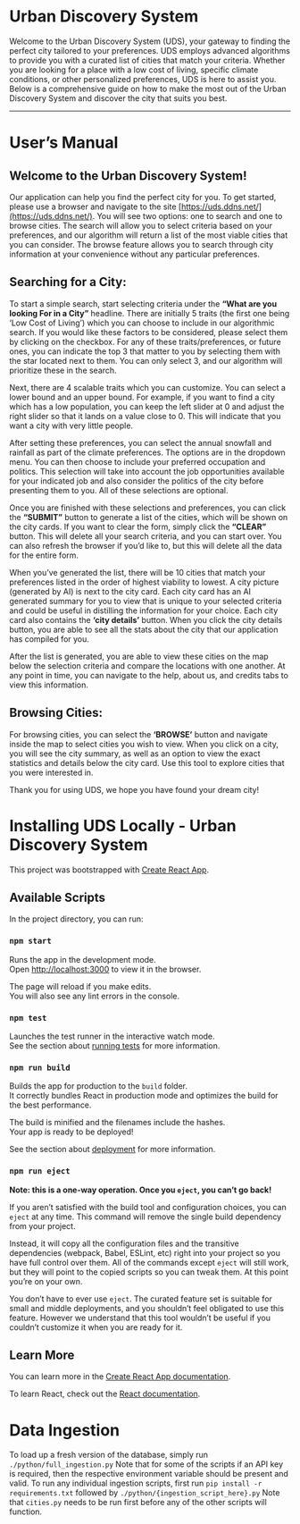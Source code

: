 # Urban Discovery System

Welcome to the Urban Discovery System (UDS), your gateway to finding the perfect city tailored to your preferences. UDS employs advanced algorithms to provide you with a curated list of cities that match your criteria. Whether you are looking for a place with a low cost of living, specific climate conditions, or other personalized preferences, UDS is here to assist you. Below is a comprehensive guide on how to make the most out of the Urban Discovery System and discover the city that suits you best.

---


# User’s Manual

## Welcome to the Urban Discovery System!

Our application can help you find the perfect city for you. To get started, please use a browser and navigate to the site [https://uds.ddns.net/](https://uds.ddns.net/). You will see two options: one to search and one to browse cities. The search will allow you to select criteria based on your preferences, and our algorithm will return a list of the most viable cities that you can consider. The browse feature allows you to search through city information at your convenience without any particular preferences.

## Searching for a City:

To start a simple search, start selecting criteria under the **“What are you looking For in a City”** headline. There are initially 5 traits (the first one being ‘Low Cost of Living’) which you can choose to include in our algorithmic search. If you would like these factors to be considered, please select them by clicking on the checkbox. For any of these traits/preferences, or future ones, you can indicate the top 3 that matter to you by selecting them with the star located next to them. You can only select 3, and our algorithm will prioritize these in the search.

Next, there are 4 scalable traits which you can customize. You can select a lower bound and an upper bound. For example, if you want to find a city which has a low population, you can keep the left slider at 0 and adjust the right slider so that it lands on a value close to 0. This will indicate that you want a city with very little people.

After setting these preferences, you can select the annual snowfall and rainfall as part of the climate preferences. The options are in the dropdown menu. You can then choose to include your preferred occupation and politics. This selection will take into account the job opportunities available for your indicated job and also consider the politics of the city before presenting them to you. All of these selections are optional.

Once you are finished with these selections and preferences, you can click the **“SUBMIT”** button to generate a list of the cities, which will be shown on the city cards. If you want to clear the form, simply click the **“CLEAR”** button. This will delete all your search criteria, and you can start over. You can also refresh the browser if you’d like to, but this will delete all the data for the entire form.

When you’ve generated the list, there will be 10 cities that match your preferences listed in the order of highest viability to lowest. A city picture (generated by AI) is next to the city card. Each city card has an AI generated summary for you to view that is unique to your selected criteria and could be useful in distilling the information for your choice. Each city card also contains the **‘city details’** button. When you click the city details button, you are able to see all the stats about the city that our application has compiled for you.

After the list is generated, you are able to view these cities on the map below the selection criteria and compare the locations with one another. At any point in time, you can navigate to the help, about us, and credits tabs to view this information.

## Browsing Cities:

For browsing cities, you can select the **‘BROWSE’** button and navigate inside the map to select cities you wish to view. When you click on a city, you will see the city summary, as well as an option to view the exact statistics and details below the city card. Use this tool to explore cities that you were interested in.

Thank you for using UDS, we hope you have found your dream city!






# Installing UDS Locally - Urban Discovery System

This project was bootstrapped with [Create React App](https://github.com/facebook/create-react-app).

## Available Scripts

In the project directory, you can run:

### `npm start`

Runs the app in the development mode.\
Open [http://localhost:3000](http://localhost:3000) to view it in the browser.

The page will reload if you make edits.\
You will also see any lint errors in the console.

### `npm test`

Launches the test runner in the interactive watch mode.\
See the section about [running tests](https://facebook.github.io/create-react-app/docs/running-tests) for more information.

### `npm run build`

Builds the app for production to the `build` folder.\
It correctly bundles React in production mode and optimizes the build for the best performance.

The build is minified and the filenames include the hashes.\
Your app is ready to be deployed!

See the section about [deployment](https://facebook.github.io/create-react-app/docs/deployment) for more information.

### `npm run eject`

**Note: this is a one-way operation. Once you `eject`, you can’t go back!**

If you aren’t satisfied with the build tool and configuration choices, you can `eject` at any time. This command will remove the single build dependency from your project.

Instead, it will copy all the configuration files and the transitive dependencies (webpack, Babel, ESLint, etc) right into your project so you have full control over them. All of the commands except `eject` will still work, but they will point to the copied scripts so you can tweak them. At this point you’re on your own.

You don’t have to ever use `eject`. The curated feature set is suitable for small and middle deployments, and you shouldn’t feel obligated to use this feature. However we understand that this tool wouldn’t be useful if you couldn’t customize it when you are ready for it.

## Learn More

You can learn more in the [Create React App documentation](https://facebook.github.io/create-react-app/docs/getting-started).

To learn React, check out the [React documentation](https://reactjs.org/).


# Data Ingestion

To load up a fresh version of the database, simply run
`./python/full_ingestion.py`
Note that for some of the scripts if an API key is required, then the respective environment variable should be present and valid.
To run any individual ingestion scripts, first run
`pip install -r requirements.txt` 
followed by
`./python/{ingestion_script_here}.py`
Note that `cities.py` needs to be run first before any of the other scripts will function.
